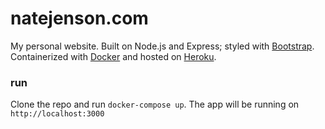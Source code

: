 # natejenson.com
My personal website. Built on Node.js and Express; styled with [Bootstrap](http://getbootstrap.com/). Containerized with [Docker](https://www.docker.com/) and hosted on [Heroku](https://www.heroku.com/).


### run
Clone the repo and run `docker-compose up`. The app will be running on `http://localhost:3000`

